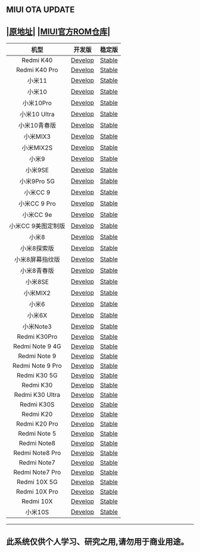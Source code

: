 ## MIUI OTA UPDATE

|[**原地址**](https://github.com/mooseIre/update_miui_ota)|
|[MIUI官方ROM仓库](https://roms.miuier.com/)|
 ---- 
|机型|开发版|稳定版|
| :----: | :----: | :----: |
|Redmi K40| [Develop](https://github.com/mooseIre/update_miui_ota/blob/master/Develop/Redmi%20K40.md)| [Stable](https://github.com/mooseIre/update_miui_ota/blob/master/Stable/Redmi%20K40.md)|
|Redmi K40 Pro| [Develop](https://github.com/mooseIre/update_miui_ota/blob/master/Develop/Redmi%20K40%20Pro.md)| [Stable](https://github.com/mooseIre/update_miui_ota/blob/master/Stable/Redmi%20K40%20Pro.md)|
|小米11| [Develop](https://github.com/mooseIre/update_miui_ota/blob/master/Develop/小米11.md)| [Stable](https://github.com/mooseIre/update_miui_ota/blob/master/Stable/小米11.md)|
|小米10| [Develop](https://github.com/mooseIre/update_miui_ota/blob/master/Develop/小米10.md)| [Stable](https://github.com/mooseIre/update_miui_ota/blob/master/Stable/小米10.md)|
|小米10Pro| [Develop](https://github.com/mooseIre/update_miui_ota/blob/master/Develop/小米10Pro.md)| [Stable](https://github.com/mooseIre/update_miui_ota/blob/master/Stable/小米10Pro.md)|
|小米10 Ultra| [Develop](https://github.com/mooseIre/update_miui_ota/blob/master/Develop/小米10%20Ultra.md)| [Stable](https://github.com/mooseIre/update_miui_ota/blob/master/Stable/小米10%20Ultra.md)|
|小米10青春版| [Develop](https://github.com/mooseIre/update_miui_ota/blob/master/Develop/小米10青春版.md)| [Stable](https://github.com/mooseIre/update_miui_ota/blob/master/Stable/小米10青春版.md)|
|小米MIX3| [Develop](https://github.com/mooseIre/update_miui_ota/blob/master/Develop/小米MIX3.md)| [Stable](https://github.com/mooseIre/update_miui_ota/blob/master/Stable/小米MIX3.md)|
|小米MIX2S| [Develop](https://github.com/mooseIre/update_miui_ota/blob/master/Develop/小米MIX2S.md)| [Stable](https://github.com/mooseIre/update_miui_ota/blob/master/Stable/小米MIX2S.md)|
|小米9| [Develop](https://github.com/mooseIre/update_miui_ota/blob/master/Develop/小米9.md)| [Stable](https://github.com/mooseIre/update_miui_ota/blob/master/Stable/小米9.md)|
|小米9SE| [Develop](https://github.com/mooseIre/update_miui_ota/blob/master/Develop/小米9SE.md)| [Stable](https://github.com/mooseIre/update_miui_ota/blob/master/Stable/小米9SE.md)|
|小米9Pro 5G| [Develop](https://github.com/mooseIre/update_miui_ota/blob/master/Develop/小米9Pro%205G.md)| [Stable](https://github.com/mooseIre/update_miui_ota/blob/master/Stable/小米9Pro%205G.md)|
|小米CC 9| [Develop](https://github.com/mooseIre/update_miui_ota/blob/master/Develop/小米CC%209.md)| [Stable](https://github.com/mooseIre/update_miui_ota/blob/master/Stable/小米CC%209.md)|
|小米CC 9 Pro| [Develop](https://github.com/mooseIre/update_miui_ota/blob/master/Develop/小米CC%209%20Pro.md)| [Stable](https://github.com/mooseIre/update_miui_ota/blob/master/Stable/小米CC%209%20Pro.md)|
|小米CC 9e| [Develop](https://github.com/mooseIre/update_miui_ota/blob/master/Develop/小米CC%209e.md)| [Stable](https://github.com/mooseIre/update_miui_ota/blob/master/Stable/小米CC%209e.md)|
|小米CC 9美图定制版| [Develop](https://github.com/mooseIre/update_miui_ota/blob/master/Develop/小米CC%209美图定制版.md)| [Stable](https://github.com/mooseIre/update_miui_ota/blob/master/Stable/小米CC%209美图定制版.md)|
|小米8| [Develop](https://github.com/mooseIre/update_miui_ota/blob/master/Develop/小米8.md)| [Stable](https://github.com/mooseIre/update_miui_ota/blob/master/Stable/小米8.md)|
|小米8探索版| [Develop](https://github.com/mooseIre/update_miui_ota/blob/master/Develop/小米8探索版.md)| [Stable](https://github.com/mooseIre/update_miui_ota/blob/master/Stable/小米8探索版.md)|
|小米8屏幕指纹版| [Develop](https://github.com/mooseIre/update_miui_ota/blob/master/Develop/小米8屏幕指纹版.md)| [Stable](https://github.com/mooseIre/update_miui_ota/blob/master/Stable/小米8屏幕指纹版.md)|
|小米8青春版| [Develop](https://github.com/mooseIre/update_miui_ota/blob/master/Develop/小米8青春版.md)| [Stable](https://github.com/mooseIre/update_miui_ota/blob/master/Stable/小米8青春版.md)|
|小米8SE| [Develop](https://github.com/mooseIre/update_miui_ota/blob/master/Develop/小米8SE.md)| [Stable](https://github.com/mooseIre/update_miui_ota/blob/master/Stable/小米8SE.md)|
|小米MIX2| [Develop](https://github.com/mooseIre/update_miui_ota/blob/master/Develop/小米MIX2.md)| [Stable](https://github.com/mooseIre/update_miui_ota/blob/master/Stable/小米MIX2.md)|
|小米6| [Develop](https://github.com/mooseIre/update_miui_ota/blob/master/Develop/小米6.md)| [Stable](https://github.com/mooseIre/update_miui_ota/blob/master/Stable/小米6.md)|
|小米6X| [Develop](https://github.com/mooseIre/update_miui_ota/blob/master/Develop/小米6X.md)| [Stable](https://github.com/mooseIre/update_miui_ota/blob/master/Stable/小米6X.md)|
|小米Note3| [Develop](https://github.com/mooseIre/update_miui_ota/blob/master/Develop/小米Note3.md)| [Stable](https://github.com/mooseIre/update_miui_ota/blob/master/Stable/小米Note3.md)|
|Redmi K30Pro| [Develop](https://github.com/mooseIre/update_miui_ota/blob/master/Develop/Redmi%20K30Pro.md)| [Stable](https://github.com/mooseIre/update_miui_ota/blob/master/Stable/Redmi%20K30Pro.md)|
|Redmi Note 9 4G| [Develop](https://github.com/mooseIre/update_miui_ota/blob/master/Develop/Redmi%20Note%209%204G.md)| [Stable](https://github.com/mooseIre/update_miui_ota/blob/master/Stable/Redmi%20Note%209%204G.md)|
|Redmi Note 9| [Develop](https://github.com/mooseIre/update_miui_ota/blob/master/Develop/Redmi%20Note%209.md)| [Stable](https://github.com/mooseIre/update_miui_ota/blob/master/Stable/Redmi%20Note%209.md)|
|Redmi Note 9 Pro| [Develop](https://github.com/mooseIre/update_miui_ota/blob/master/Develop/Redmi%20Note%209%20Pro.md)| [Stable](https://github.com/mooseIre/update_miui_ota/blob/master/Stable/Redmi%20Note%209%20Pro.md)|
|Redmi K30 5G| [Develop](https://github.com/mooseIre/update_miui_ota/blob/master/Develop/Redmi%20K30%205G.md)| [Stable](https://github.com/mooseIre/update_miui_ota/blob/master/Stable/Redmi%20K30%205G.md)|
|Redmi K30| [Develop](https://github.com/mooseIre/update_miui_ota/blob/master/Develop/Redmi%20K30.md)| [Stable](https://github.com/mooseIre/update_miui_ota/blob/master/Stable/Redmi%20K30.md)|
|Redmi K30 Ultra| [Develop](https://github.com/mooseIre/update_miui_ota/blob/master/Develop/Redmi%20K30%20Ultra.md)| [Stable](https://github.com/mooseIre/update_miui_ota/blob/master/Stable/Redmi%20K30%20Ultra.md)|
|Redmi K30S| [Develop](https://github.com/mooseIre/update_miui_ota/blob/master/Develop/Redmi%20K30S.md)| [Stable](https://github.com/mooseIre/update_miui_ota/blob/master/Stable/Redmi%20K30S.md)|
|Redmi K20| [Develop](https://github.com/mooseIre/update_miui_ota/blob/master/Develop/Redmi%20K20.md)| [Stable](https://github.com/mooseIre/update_miui_ota/blob/master/Stable/Redmi%20K20.md)|
|Redmi K20 Pro| [Develop](https://github.com/mooseIre/update_miui_ota/blob/master/Develop/Redmi%20K20%20Pro.md)| [Stable](https://github.com/mooseIre/update_miui_ota/blob/master/Stable/Redmi%20K20%20Pro.md)|
|Redmi Note 5| [Develop](https://github.com/mooseIre/update_miui_ota/blob/master/Develop/Redmi%20Note%205.md)| [Stable](https://github.com/mooseIre/update_miui_ota/blob/master/Stable/Redmi%20Note%205.md)|
|Redmi Note8| [Develop](https://github.com/mooseIre/update_miui_ota/blob/master/Develop/Redmi%20Note8.md)| [Stable](https://github.com/mooseIre/update_miui_ota/blob/master/Stable/Redmi%20Note8.md)|
|Redmi Note8 Pro| [Develop](https://github.com/mooseIre/update_miui_ota/blob/master/Develop/Redmi%20Note8%20Pro.md)| [Stable](https://github.com/mooseIre/update_miui_ota/blob/master/Stable/Redmi%20Note8%20Pro.md)|
|Redmi Note7| [Develop](https://github.com/mooseIre/update_miui_ota/blob/master/Develop/Redmi%20Note7.md)| [Stable](https://github.com/mooseIre/update_miui_ota/blob/master/Stable/Redmi%20Note7.md)|
|Redmi Note7 Pro| [Develop](https://github.com/mooseIre/update_miui_ota/blob/master/Develop/Redmi%20Note7%20Pro.md)| [Stable](https://github.com/mooseIre/update_miui_ota/blob/master/Stable/Redmi%20Note7%20Pro.md)|
|Redmi 10X 5G| [Develop](https://github.com/mooseIre/update_miui_ota/blob/master/Develop/Redmi%2010X%205G.md)| [Stable](https://github.com/mooseIre/update_miui_ota/blob/master/Stable/Redmi%2010X%205G.md)|
|Redmi 10X Pro| [Develop](https://github.com/mooseIre/update_miui_ota/blob/master/Develop/Redmi%2010X%20Pro.md)| [Stable](https://github.com/mooseIre/update_miui_ota/blob/master/Stable/Redmi%2010X%20Pro.md)|
|Redmi 10X| [Develop](https://github.com/mooseIre/update_miui_ota/blob/master/Develop/Redmi%2010X.md)| [Stable](https://github.com/mooseIre/update_miui_ota/blob/master/Stable/Redmi%2010X.md)|
|小米10S| [Develop](https://github.com/mooseIre/update_miui_ota/blob/master/Develop/小米10S.md)| [Stable](https://github.com/mooseIre/update_miui_ota/blob/master/Stable/小米10S.md)|
 ---- 
此系统仅供个人学习、研究之用,请勿用于商业用途。
----
